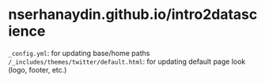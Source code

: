 # nserhanaydin.github.io/intro2datascience

`_config.yml`: for updating base/home paths 
`/_includes/themes/twitter/default.html`: for updating default page look (logo, footer, etc.)
